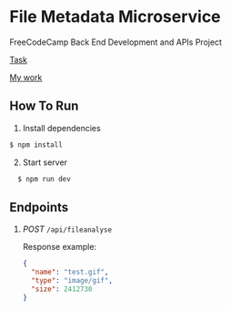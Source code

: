 # File Metadata Microservice

FreeCodeCamp Back End Development and APIs Project

[Task](https://www.freecodecamp.org/learn/apis-and-microservices/apis-and-microservices-projects/file-metadata-microservice)

[My work](https://fcc-file-metadata-sifx.onrender.com)

## How To Run

1. Install dependencies

```bash
$ npm install
```

2. Start server

```bash
  $ npm run dev
```

## Endpoints

1. _POST_ `/api/fileanalyse`

   Response example:

   ```json
   {
     "name": "test.gif",
     "type": "image/gif",
     "size": 2412730
   }
   ```
